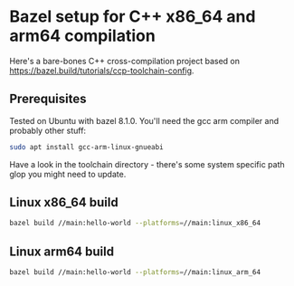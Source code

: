 # Bazel setup for C++ x86_64 and arm64 compilation

Here's a bare-bones C++ cross-compilation project based on https://bazel.build/tutorials/ccp-toolchain-config.

## Prerequisites

Tested on Ubuntu with bazel 8.1.0. You'll need the gcc arm compiler and probably other stuff:

```bash
sudo apt install gcc-arm-linux-gnueabi
```

Have a look in the toolchain directory - there's some system specific path glop you might need to update.

## Linux x86_64 build

```bash
bazel build //main:hello-world --platforms=//main:linux_x86_64
```

## Linux arm64 build

```bash
bazel build //main:hello-world --platforms=//main:linux_arm_64
```
